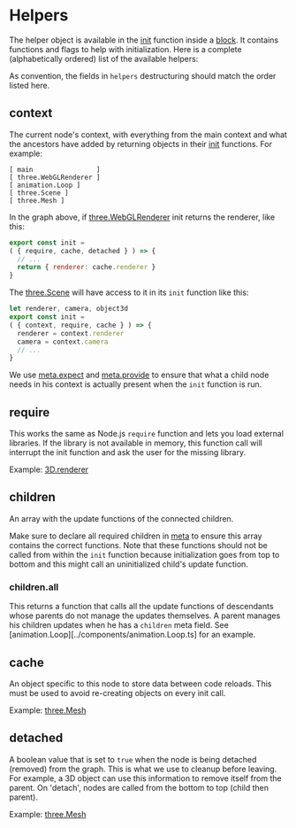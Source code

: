 # Helpers

The helper object is available in the [init](init.md) function inside a [block](block.md). It contains functions and flags to help with initialization. Here is a complete (alphabetically ordered) list of the available helpers:

As convention, the fields in `helpers` destructuring should match the order listed here.

## context

The current node's context, with everything from the main context and what the ancestors have added by returning objects in their [init](init.md) functions. For example:

```ascii
[ main                ]
[ three.WebGLRenderer ]
[ animation.Loop ]
[ three.Scene ]
[ three.Mesh ]
```

In the graph above, if [three.WebGLRenderer](../components/three.WebGLRenderer.ts) init returns the renderer, like this:

```Javascript
export const init =
( { require, cache, detached } ) => {
  // ...
  return { renderer: cache.renderer }
}
```

The [three.Scene](../components/three.Scene.ts) will have access to it in its `init` function like this:

```Javascript
let renderer, camera, object3d
export const init =
( { context, require, cache } ) => {
  renderer = context.renderer
  camera = context.camera
  // ...
}
```

We use [meta.expect](meta.md#expect) and [meta.provide](meta.md#provide) to ensure that what a child node needs in his context is actually present when the `init` function is run.

## require

This works the same as Node.js `require` function and lets you load external libraries. If the library is not available in memory, this function call will interrupt the init function and ask the user for the missing library.

Example: [3D.renderer](../components/3D.renderer.ts#L3)

## children

An array with the update functions of the connected children.

Make sure to declare all required children in [meta](meta.md#children) to ensure this array contains the correct functions. Note that these functions should not be called from within the `init` function because initialization goes from top to bottom and this might call an uninitialized child's update function.

### children.all

This returns a function that calls all the update functions of descendants whose parents do not manage the updates themselves. A parent manages his children updates when he has a `children` meta field. See [animation.Loop][../components/animation.Loop.ts] for an example.

## cache

An object specific to this node to store data between code reloads. This must be used to avoid re-creating objects on every init call.

Example: [three.Mesh](../components/three.Mesh.ts)

## detached

A boolean value that is set to `true` when the node is being detached (removed) from the graph. This is what we use to cleanup before leaving. For example, a 3D object can use this information to remove itself from the parent. On 'detach', nodes are called from the bottom to top (child then parent).

Example: [three.Mesh](../components/three.Mesh.ts)
